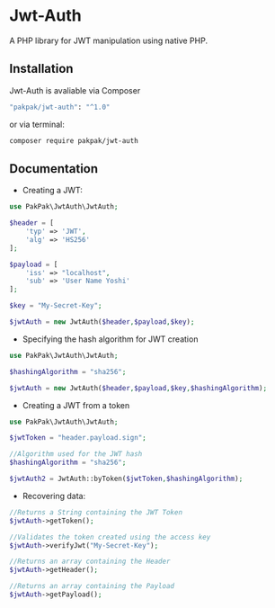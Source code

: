 # Jwt-Auth
A PHP library for JWT manipulation using native PHP.

## Installation

Jwt-Auth is avaliable via Composer

```bash
"pakpak/jwt-auth": "^1.0"
```

or via terminal:

```bash
composer require pakpak/jwt-auth
```

## Documentation

- Creating a JWT:

```php
use PakPak\JwtAuth\JwtAuth;

$header = [
    'typ' => 'JWT',
    'alg' => 'HS256'
];

$payload = [
    'iss' => "localhost",
    'sub' => 'User Name Yoshi'
];

$key = "My-Secret-Key";

$jwtAuth = new JwtAuth($header,$payload,$key);
```

- Specifying the hash algorithm for JWT creation

```php
use PakPak\JwtAuth\JwtAuth;

$hashingAlgorithm = "sha256";

$jwtAuth = new JwtAuth($header,$payload,$key,$hashingAlgorithm);
```

- Creating a JWT from a token

```php
use PakPak\JwtAuth\JwtAuth;

$jwtToken = "header.payload.sign";

//Algorithm used for the JWT hash
$hashingAlgorithm = "sha256";

$jwtAuth2 = JwtAuth::byToken($jwtToken,$hashingAlgorithm);
```

- Recovering data:
```php
//Returns a String containing the JWT Token
$jwtAuth->getToken();

//Validates the token created using the access key
$jwtAuth->verifyJwt("My-Secret-Key");

//Returns an array containing the Header
$jwtAuth->getHeader();

//Returns an array containing the Payload
$jwtAuth->getPayload();
```
